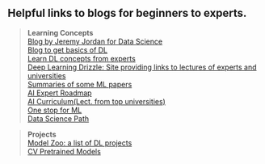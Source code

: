## Helpful links to blogs for beginners to experts.

> **Learning Concepts**  
[Blog by Jeremy Jordan for Data Science](https://www.jeremyjordan.me/)  
[Blog to get basics of DL](https://deeplearningdemystified.com/)  
[Learn DL concepts from experts](https://atcold.github.io/pytorch-Deep-Learning/)   
[Deep Learning Drizzle: Site providing links to lectures of experts and universities](https://deep-learning-drizzle.github.io/index.html)  
[Summaries of some ML papers](https://github.com/aleju/papers)  
[AI Expert Roadmap](https://github.com/AMAI-GmbH/AI-Expert-Roadmap)  
[AI Curriculum(Lect. from top universities)](https://github.com/Machine-Learning-Tokyo/AI_Curriculum)   
[One stop for ML](https://github.com/AdicherlaVenkataSai/ml-workspace)  
[Data Science Path](https://github.com/ossu/data-science)  

> **Projects**  
[Model Zoo: a list of DL projects](https://modelzoo.co/)  
[CV Pretrained Models](https://github.com/balavenkatesh3322/CV-pretrained-model)  
